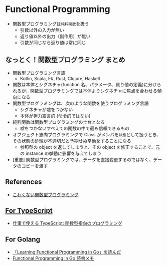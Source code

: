 # Functional Programming

- 関数型プログラミングは`純粋関数`を扱う
  - 引数以外の入力が無い
  - 返り値以外の出力（副作用）が無い
  - 引数が同じなら返り値は常に同じ

## なっとく！関数型プログラミング まとめ

- 関数型プログラミング言語
  - Kotlin, Scala, F#, Rust, Clojure, Haskell
- 関数は本体とシグネチャ(function 名、パラメータ、戻り値の定義)に分けられるが、関数型プログラミングでは本体よりシグネチャに焦点を合わせる傾向になる
- 関数型プログラミングは、次のような関数を使うプログラミング言語
  - シグネチャが嘘をつかない
  - 本体が極力宣言的 (命令的ではない)
- 純粋関数は関数型プログラミングの土台となる
  - 嘘をつかないすべえての関数の中で最も信頼できるもの
- オブジェクト志向プログラミングで Class がメンバを`状態`として扱うとき、その状態の処理が不適切だと予期せぬ挙動をすることになる
  - 参照型の object を返してしまうと、その object を修正することで、元の instance の挙動に影響を与えてしまう
- [重要] 関数型プログラミングでは、データを直接変更するのではなく、データのコピーを渡す

## References

- [こわくない関数型プログラミング](https://zenn.dev/tockri/books/dcaf6c55e64448)

## [For TypeScript](https://www.typescriptlang.org/docs/handbook/typescript-in-5-minutes-func.html)

- [仕事で使える TypeScript: 関数型指向のプログラミング](https://future-architect.github.io/typescript-guide/functional.html)

## For Golang

- [「Learning Functional Programming in Go」を読んだ](https://shinharad.hateblo.jp/entry/2018/08/30/172151)
- [Functional Programming in Go 読書メモ](https://zenn.dev/ta_toshio/scraps/7b3e66fd311a70)
